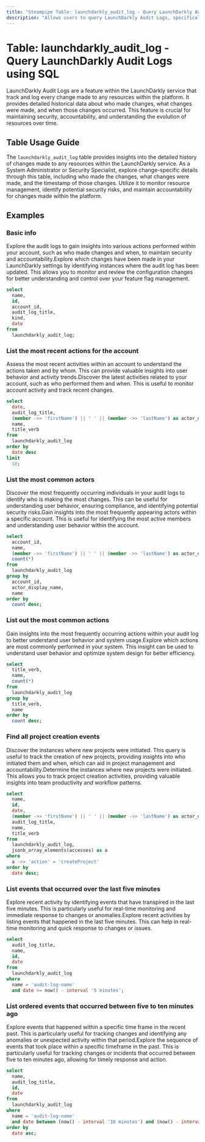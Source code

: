 ```yaml
---
title: "Steampipe Table: launchdarkly_audit_log - Query LaunchDarkly Audit Logs using SQL"
description: "Allows users to query LaunchDarkly Audit Logs, specifically the detailed history of changes made to any resources and who made those changes, providing insights into resource management and potential security risks."
---
```


# Table: launchdarkly_audit_log - Query LaunchDarkly Audit Logs using SQL

LaunchDarkly Audit Logs are a feature within the LaunchDarkly service that track and log every change made to any resources within the platform. It provides detailed historical data about who made changes, what changes were made, and when those changes occurred. This feature is crucial for maintaining security, accountability, and understanding the evolution of resources over time.

## Table Usage Guide

The `launchdarkly_audit_log` table provides insights into the detailed history of changes made to any resources within the LaunchDarkly service. As a System Administrator or Security Specialist, explore change-specific details through this table, including who made the changes, what changes were made, and the timestamp of those changes. Utilize it to monitor resource management, identify potential security risks, and maintain accountability for changes made within the platform.

## Examples

### Basic info
Explore the audit logs to gain insights into various actions performed within your account, such as who made changes and when, to maintain security and accountability.Explore which changes have been made in your LaunchDarkly settings by identifying instances where the audit log has been updated. This allows you to monitor and review the configuration changes for better understanding and control over your feature flag management.


```sql
select
  name,
  id,
  account_id,
  audit_log_title,
  kind,
  date
from
  launchdarkly_audit_log;
```

### List the most recent actions for the account
Assess the most recent activities within an account to understand the actions taken and by whom. This can provide valuable insights into user behavior and activity trends.Discover the latest activities related to your account, such as who performed them and when. This is useful to monitor account activity and track recent changes.


```sql
select
  date,
  audit_log_title,
  (member ->> 'firstName') || ' ' || (member ->> 'lastName') as actor_display_name,
  name,
  title_verb
from
  launchdarkly_audit_log
order by
  date desc
limit
  10;
```

### List the most common actors
Discover the most frequently occurring individuals in your audit logs to identify who is making the most changes. This can be useful for understanding user behavior, ensuring compliance, and identifying potential security risks.Gain insights into the most frequently appearing actors within a specific account. This is useful for identifying the most active members and understanding user behavior within the account.


```sql
select
  account_id,
  name,
  (member ->> 'firstName') || ' ' || (member ->> 'lastName') as actor_display_name,
  count(*)
from
  launchdarkly_audit_log
group by
  account_id,
  actor_display_name,
  name
order by
  count desc;
```

### List out the most common actions
Gain insights into the most frequently occurring actions within your audit log to better understand user behavior and system usage.Explore which actions are most commonly performed in your system. This insight can be used to understand user behavior and optimize system design for better efficiency.


```sql
select
  title_verb,
  name,
  count(*)
from
  launchdarkly_audit_log
group by
  title_verb,
  name
order by
  count desc;
```

### Find all project creation events
Discover the instances where new projects were initiated. This query is useful to track the creation of new projects, providing insights into who initiated them and when, which can aid in project management and accountability.Determine the instances where new projects were initiated. This allows you to track project creation activities, providing valuable insights into team productivity and workflow patterns.


```sql
select
  name,
  id,
  date,
  (member ->> 'firstName') || ' ' || (member ->> 'lastName') as actor_display_name,
  audit_log_title,
  name,
  title_verb
from
  launchdarkly_audit_log,
  jsonb_array_elements(accesses) as a
where
  a ->> 'action' = 'createProject'
order by
  date desc;
```

### List events that occurred over the last five minutes
Explore recent activity by identifying events that have transpired in the last five minutes. This is particularly useful for real-time monitoring and immediate response to changes or anomalies.Explore recent activities by listing events that happened in the last five minutes. This can help in real-time monitoring and quick response to changes or issues.


```sql
select
  audit_log_title,
  name,
  id,
  date
from
  launchdarkly_audit_log
where
  name = 'audit-log-name'
  and date >= now() - interval '5 minutes';
```

### List ordered events that occurred between five to ten minutes ago
Explore events that happened within a specific time frame in the recent past. This is particularly useful for tracking changes and identifying any anomalies or unexpected activity within that period.Explore the sequence of events that took place within a specific timeframe in the past. This is particularly useful for tracking changes or incidents that occurred between five to ten minutes ago, allowing for timely response and action.


```sql
select
  name,
  audit_log_title,
  id,
  date
from
  launchdarkly_audit_log
where
  name = 'audit-log-name'
  and date between (now() - interval '10 minutes') and (now() - interval '5 minutes')
order by
  date asc;
```
